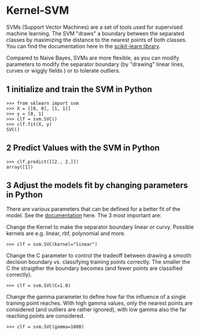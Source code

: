 # Kernel-SVM

SVMs (Support Vector Machines) are a set of tools used for supervised machine learning. The SVM "draws" a boundary between the separated classes by maximizing the distance to the nearest points of both classes. You can find the documentation here in the [scikit-learn library](https://scikit-learn.org/stable/modules/svm.html).

Compared to Naive Bayes, SVMs are more flexible, as you can modify parameters to modify the separator boundary (by "drawing" linear lines, curves or wiggly fields ) or to tolerate outliers.

## 1 initialize and train the SVM in Python
```
>>> from sklearn import svm
>>> X = [[0, 0], [1, 1]]
>>> y = [0, 1]
>>> clf = svm.SVC()
>>> clf.fit(X, y)
SVC()
```


## 2 Predict Values with the SVM in Python
```
>>> clf.predict([[2., 2.]])
array([1])
```

## 3 Adjust the models fit by changing parameters in Python
There are various parameters that can be defined for a better fit of the model. See the [documentation](https://scikit-learn.org/stable/modules/generated/sklearn.svm.SVC.html#sklearn.svm.SVC) here. The 3 most important are:

Change the Kernel to make the separator boundary linear or curvy. Possible kernels are e.g. linear, rbf, polynomial and more.
```
>>> clf = svm.SVC(kernel="linear")
```

Change the C parameter to control the tradeoff between drawing a smooth decision boundary vs. classifying training points correctly. The smaller the C the straigther the boundary becomes (and fewer points are classified correctly).
```
>>> clf = svm.SVC(C=1.0)
```

Change the gamma parameter to define how far the influence of a single training point reaches. With high gamma values, only the nearest points are considered (and outliers are rather ignored), with low gamma also the far reaching points are considered.
```
>>> clf = svm.SVC(gamma=1000)
```
